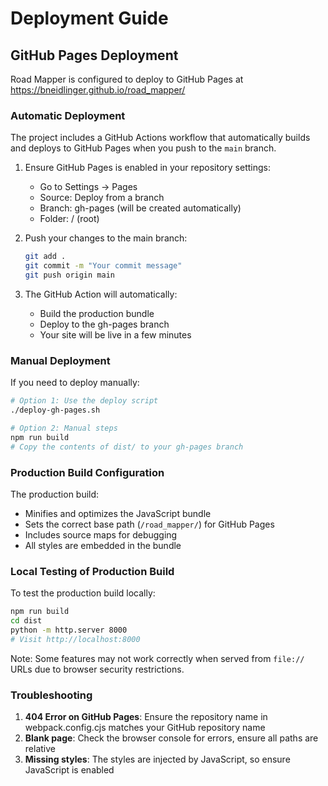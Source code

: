 # Deployment Guide

## GitHub Pages Deployment

Road Mapper is configured to deploy to GitHub Pages at https://bneidlinger.github.io/road_mapper/

### Automatic Deployment

The project includes a GitHub Actions workflow that automatically builds and deploys to GitHub Pages when you push to the `main` branch.

1. Ensure GitHub Pages is enabled in your repository settings:
   - Go to Settings → Pages
   - Source: Deploy from a branch
   - Branch: gh-pages (will be created automatically)
   - Folder: / (root)

2. Push your changes to the main branch:
   ```bash
   git add .
   git commit -m "Your commit message"
   git push origin main
   ```

3. The GitHub Action will automatically:
   - Build the production bundle
   - Deploy to the gh-pages branch
   - Your site will be live in a few minutes

### Manual Deployment

If you need to deploy manually:

```bash
# Option 1: Use the deploy script
./deploy-gh-pages.sh

# Option 2: Manual steps
npm run build
# Copy the contents of dist/ to your gh-pages branch
```

### Production Build Configuration

The production build:
- Minifies and optimizes the JavaScript bundle
- Sets the correct base path (`/road_mapper/`) for GitHub Pages
- Includes source maps for debugging
- All styles are embedded in the bundle

### Local Testing of Production Build

To test the production build locally:

```bash
npm run build
cd dist
python -m http.server 8000
# Visit http://localhost:8000
```

Note: Some features may not work correctly when served from `file://` URLs due to browser security restrictions.

### Troubleshooting

1. **404 Error on GitHub Pages**: Ensure the repository name in webpack.config.cjs matches your GitHub repository name
2. **Blank page**: Check the browser console for errors, ensure all paths are relative
3. **Missing styles**: The styles are injected by JavaScript, so ensure JavaScript is enabled